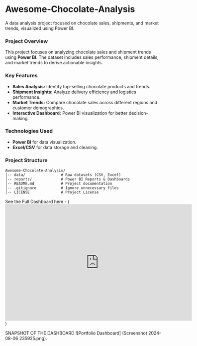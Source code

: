 # Awesome-Chocolate-Analysis
A data analysis project focused on chocolate sales, shipments, and market trends, visualized using Power BI.
### Project Overview
This project focuses on analyzing chocolate sales and shipment trends using **Power BI**. The dataset includes sales performance, shipment details, and market trends to derive actionable insights.

### Key Features
- **Sales Analysis:** Identify top-selling chocolate products and trends.
- **Shipment Insights:** Analyze delivery efficiency and logistics performance.
- **Market Trends:** Compare chocolate sales across different regions and customer demographics.
- **Interactive Dashboard:** Power BI visualization for better decision-making.

###  Technologies Used
- **Power BI** for data visualization.
- **Excel/CSV** for data storage and cleaning.


### Project Structure
```
Awesome-Chocolate-Analysis/
│-- data/                # Raw datasets (CSV, Excel)
│-- reports/             # Power BI Reports & Dashboards
│-- README.md            # Project documentation
│-- .gitignore           # Ignore unnecessary files
│-- LICENSE              # Project License
```

See the Full Dashboard here - (<iframe title="Awesome Chocolate" width="600" height="373.5" src="https://app.powerbi.com/view?r=eyJrIjoiYjg0NjA5Y2ItMWU1My00NWEwLWE0OGEtYzk0ZTU2OWQ3NTc5IiwidCI6Ijg1Mjc3MmY3LTRiZjMtNDA1Mi1iNjEzLWQ4MTE5NjRlMDRiNyJ9" frameborder="0" allowFullScreen="true"></iframe>)

SNAPSHOT OF THE DASHBOARD
![Portfolio Dashboard] (Screenshot 2024-08-06 235925.png).

